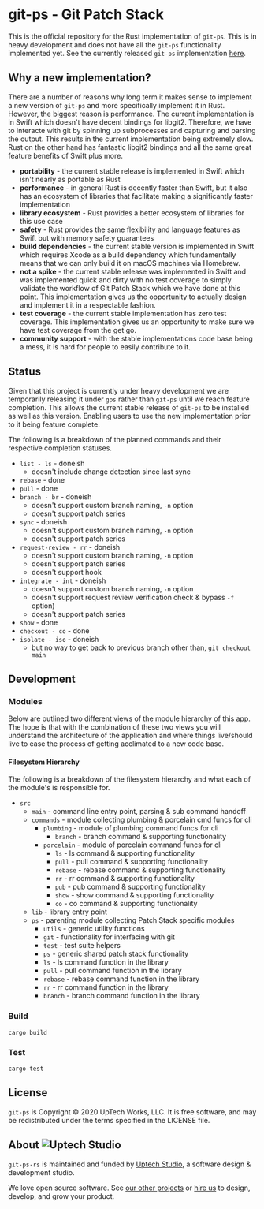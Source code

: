 # git-ps - Git Patch Stack

This is the official repository for the Rust implementation of `git-ps`. This
is in heavy development and does not have all the `git-ps` functionality
implemented yet. See the currently released `git-ps` implementation
[here](https://github.com/uptech/git-ps).

## Why a new implementation?

There are a number of reasons why long term it makes sense to implement a new
version of `git-ps` and more specifically implement it in Rust. However, the
biggest reason is performance. The current implementation is in Swift which
doesn't have decent bindings for libgit2. Therefore, we have to interacte with
git by spinning up subprocesses and capturing and parsing the output. This
results in the current implementation being extremely slow. Rust on the other
hand has fantastic libgit2 bindings and all the same great feature benefits
of Swift plus more.

- **portability** - the current stable release is implemented in Swift which
  isn't nearly as portable as Rust
- **performance** - in general Rust is decently faster than Swift, but it also
  has an ecosystem of libraries that facilitate making a significantly faster
  implementation
- **library ecosystem** - Rust provides a better ecosystem of libraries for
  this use case
- **safety** - Rust provides the same flexibility and language features as
  Swift but with memory safety guarantees
- **build dependencies** - the current stable version is implemented in Swift
  which requires Xcode as a build dependency which fundamentally means that we
  can only build it on macOS machines via Homebrew.
- **not a spike** - the current stable release was implemented in Swift and was
  implemented quick and dirty with no test coverage to simply validate the
  workflow of Git Patch Stack which we have done at this point. This
  implementation gives us the opportunity to actually design and implement it
  in a respectable fashion.
- **test coverage** - the current stable implementation has zero test coverage.
  This implementation gives us an opportunity to make sure we have test
  coverage from the get go.
- **community support** - with the stable implementations code base being a
  mess, it is hard for people to easily contribute to it.

## Status

Given that this project is currently under heavy development we are temporarily
releasing it under `gps` rather than `git-ps` until we reach feature
completion. This allows the current stable release of `git-ps` to be installed
as well as this version. Enabling users to use the new implementation prior
to it being feature complete.

The following is a breakdown of the planned commands and their
respective completion statuses.

* `list - ls` - doneish
	* doesn't include change detection since last sync
* `rebase` - done
* `pull` - done
* `branch - br` - doneish
	* doesn't support custom branch naming, `-n` option
	* doesn't support patch series
* `sync` - doneish
	* doesn't support custom branch naming, `-n` option
	* doesn't support patch series
* `request-review - rr` - doneish
	* doesn't support custom branch naming, `-n` option
	* doesn't support patch series
	* doesn't support hook
* `integrate - int` - doneish
	* doesn't support custom branch naming, `-n` option
	* doesn't support request review verification check & bypass `-f` option)
	* doesn't support patch series
* `show` - done
* `checkout - co` - done
* `isolate - iso` - doneish
	* but no way to get back to previous branch other than, `git checkout main`

## Development


### Modules

Below are outlined two different views of the module hierarchy of this app. The
hope is that with the combination of these two views you will understand the
architecture of the application and where things live/should live to ease the
process of getting acclimated to a new code base.

#### Filesystem Hierarchy

The following is a breakdown of the filesystem hierarchy and what each of the
module's is responsible for.

* `src`
	* `main` - command line entry point, parsing & sub command handoff
	* `commands` - module collecting plumbing & porcelain cmd funcs for cli
		* `plumbing` - module of plumbing command funcs for cli
			* `branch` - branch command & supporting functionality
		* `porcelain` - module of porcelain command funcs for cli
			* `ls` - ls command & supporting functionality
			* `pull` - pull command & supporting functionality
			* `rebase` - rebase command & supporting functionality
			* `rr` - rr command & supporting functionality 
			* `pub` - pub command & supporting functionality
			* `show` - show command & supporting functionality
			* `co` - co command & supporting functionality
	* `lib` - library entry point
	* `ps` - parenting module collecting Patch Stack specific modules 
		* `utils` - generic utility functions
		* `git` - functionality for interfacing with git
		* `test` - test suite helpers
		* `ps` - generic shared patch stack functionality
		* `ls` - ls command function in the library
		* `pull` - pull command function in the library
		* `rebase` - rebase command function in the library
		* `rr` - rr command function in the library
		* `branch` - branch command function in the library

### Build

```text
cargo build
```

### Test

```text
cargo test
```

## License

`git-ps` is Copyright © 2020 UpTech Works, LLC. It is free software, and
may be redistributed under the terms specified in the LICENSE file.

## About <img src="https://uploads-ssl.webflow.com/6222b1faf83d05669ca63972/624dc2dea4bbe5dd1d21a04c_uptechstudio-logo.svg" alt="Uptech Studio">

`git-ps-rs` is maintained and funded by [Uptech Studio][uptech], a software
design & development studio.

We love open source software. See [our other projects][community] or
[hire us][hire] to design, develop, and grow your product.

[community]: https://github.com/uptech
[hire]: https://www.uptechstudio.com/careers
[uptech]: https://uptechstudio.com
